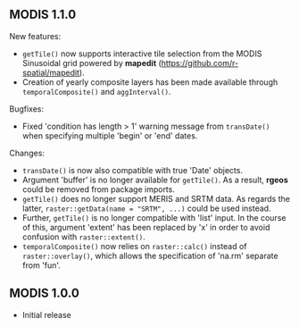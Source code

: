 ## MODIS 1.1.0

New features:

  * `getTile()` now supports interactive tile selection from the MODIS Sinusoidal grid powered by **mapedit** (https://github.com/r-spatial/mapedit).
  * Creation of yearly composite layers has been made available through `temporalComposite()` and `aggInterval()`.

Bugfixes:

  * Fixed 'condition has length > 1' warning message from `transDate()` when specifying multiple 'begin' or 'end' dates.

Changes:

  * `transDate()` is now also compatible with true 'Date' objects.
  * Argument 'buffer' is no longer available for `getTile()`. As a result, **rgeos** could be removed from package imports. 
  * `getTile()` does no longer support MERIS and SRTM data. As regards the latter, `raster::getData(name = "SRTM", ...)` could be used instead. 
  * Further, `getTile()` is no longer compatible with 'list' input. In the course of this, argument 'extent' has been replaced by 'x' in order to avoid confusion with `raster::extent()`.
  * `temporalComposite()` now relies on `raster::calc()` instead of `raster::overlay()`, which allows the specification of 'na.rm' separate from 'fun'.


## MODIS 1.0.0

* Initial release
